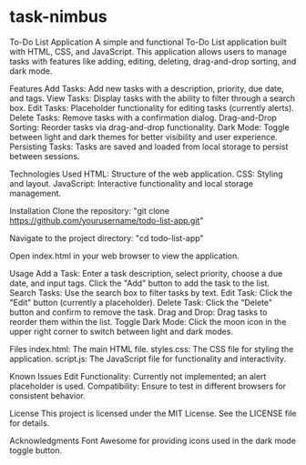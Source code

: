 # task-nimbus

To-Do List Application
A simple and functional To-Do List application built with HTML, CSS, and JavaScript. This application allows users to manage tasks with features like adding, editing, deleting, drag-and-drop sorting, and dark mode.

Features
Add Tasks: Add new tasks with a description, priority, due date, and tags.
View Tasks: Display tasks with the ability to filter through a search box.
Edit Tasks: Placeholder functionality for editing tasks (currently alerts).
Delete Tasks: Remove tasks with a confirmation dialog.
Drag-and-Drop Sorting: Reorder tasks via drag-and-drop functionality.
Dark Mode: Toggle between light and dark themes for better visibility and user experience.
Persisting Tasks: Tasks are saved and loaded from local storage to persist between sessions.

Technologies Used
HTML: Structure of the web application.
CSS: Styling and layout.
JavaScript: Interactive functionality and local storage management.

Installation
Clone the repository:
"git clone https://github.com/yourusername/todo-list-app.git"

Navigate to the project directory:
"cd todo-list-app"

Open index.html in your web browser to view the application.

Usage
Add a Task: Enter a task description, select priority, choose a due date, and input tags. Click the "Add" button to add the task to the list.
Search Tasks: Use the search box to filter tasks by text.
Edit Task: Click the "Edit" button (currently a placeholder).
Delete Task: Click the "Delete" button and confirm to remove the task.
Drag and Drop: Drag tasks to reorder them within the list.
Toggle Dark Mode: Click the moon icon in the upper right corner to switch between light and dark modes.

Files
index.html: The main HTML file.
styles.css: The CSS file for styling the application.
script.js: The JavaScript file for functionality and interactivity.

Known Issues
Edit Functionality: Currently not implemented; an alert placeholder is used.
Compatibility: Ensure to test in different browsers for consistent behavior.

License
This project is licensed under the MIT License. See the LICENSE file for details.

Acknowledgments
Font Awesome for providing icons used in the dark mode toggle button.
